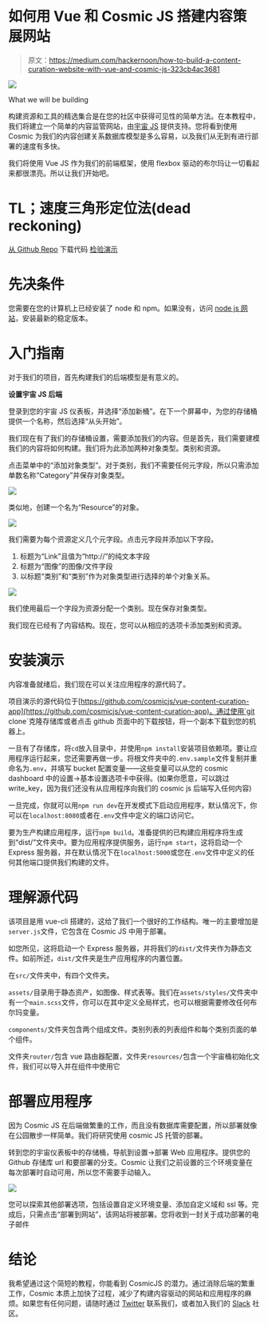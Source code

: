 # 如何用 Vue 和 Cosmic JS 搭建内容策展网站

> 原文：<https://medium.com/hackernoon/how-to-build-a-content-curation-website-with-vue-and-cosmic-js-323cb4ac3681>

![](img/2af8978527aabc86f603b24f2d65ea9e.png)

What we will be building

构建资源和工具的精选集合是在您的社区中获得可见性的简单方法。在本教程中，我们将建立一个简单的内容监管网站，由[宇宙 JS](https://cosmicjs.com/) 提供支持。您将看到使用 Cosmic 为我们的内容创建关系数据库模型是多么容易，以及我们从无到有进行部署的速度有多快。

我们将使用 Vue JS 作为我们的前端框架，使用 flexbox 驱动的布尔玛让一切看起来都很漂亮。所以让我们开始吧。

# TL；速度三角形定位法(dead reckoning)

[从 Github Repo](https://github.com/cosmicjs/vue-content-curation-app) 下载代码
[检验演示](https://cosmicjs.com/apps/content-curation-website)

# 先决条件

您需要在您的计算机上已经安装了 node 和 npm。如果没有，访问 [node js 网站](https://nodejs.org/en/)，安装最新的稳定版本。

# 入门指南

对于我们的项目，首先构建我们的后端模型是有意义的。

**设置宇宙 JS 后端**

登录到您的宇宙 JS 仪表板，并选择“添加新桶”。在下一个屏幕中，为您的存储桶提供一个名称，然后选择“从头开始”。

我们现在有了我们的存储桶设置，需要添加我们的内容。但是首先，我们需要建模我们的内容将如何构建。我们将为此添加两种对象类型。类别和资源。

点击菜单中的“添加对象类型”。对于类别，我们不需要任何元字段，所以只需添加单数名称“Category”并保存对象类型。

![](img/f39c1b0fe0c56c5faba4d8ba0e5b8c3f.png)

类似地，创建一个名为“Resource”的对象。

![](img/a0142e0454a935b61d598028528a6ee6.png)

我们需要为每个资源定义几个元字段。点击元字段并添加以下字段。

1.  标题为“Link”且值为“http://”的纯文本字段
2.  标题为“图像”的图像/文件字段
3.  以标题“类别”和“类别”作为对象类型进行选择的单个对象关系。

![](img/14aa7dc9241a8f971bd038412cf4d19f.png)

我们使用最后一个字段为资源分配一个类别。现在保存对象类型。

我们现在已经有了内容结构。现在，您可以从相应的选项卡添加类别和资源。

# 安装演示

内容准备就绪后，我们现在可以关注应用程序的源代码了。

项目演示的源代码位于[https://github.com/cosmicjs/vue-content-curation-app](https://github.com/cosmicjs/vue-content-curation-app)。通过使用`git clone`克隆存储库或者点击 github 页面中的下载按钮，将一个副本下载到您的机器上。

一旦有了存储库，将`cd`放入目录中，并使用`npm install`安装项目依赖项。要让应用程序运行起来，您还需要再做一步。将根文件夹中的`.env.sample`文件复制并重命名为`.env`，并填写 bucket 配置变量——这些变量可以从您的 cosmic dashboard 中的设置→基本设置选项卡中获得。(如果你愿意，可以跳过 write_key，因为我们还没有从应用程序向我们的 cosmic js 后端写入任何内容)

一旦完成，你就可以用`npm run dev`在开发模式下启动应用程序，默认情况下，你可以在`localhost:8080`或者在`.env`文件中定义的端口访问它。

要为生产构建应用程序，运行`npm build`。准备提供的已构建应用程序将生成到“dist/”文件夹中。要为应用程序提供服务，运行`npm start`，这将启动一个 Express 服务器，并在默认情况下在`localhost:5000`或您在`.env`文件中定义的任何其他端口提供我们构建的文件。

# 理解源代码

该项目是用 vue-cli 搭建的，这给了我们一个很好的工作结构。唯一的主要增加是`server.js`文件，它包含在 Cosmic JS 中用于部署。

如您所见，这将启动一个 Express 服务器，并将我们的`dist/`文件夹作为静态文件。如前所述，`dist/`文件夹是生产应用程序的内置位置。

在`src/`文件夹中，有四个文件夹。

`assets/`目录用于静态资产，如图像、样式表等。我们在`assets/styles/`文件夹中有一个`main.scss`文件，你可以在其中定义全局样式，也可以根据需要修改任何布尔玛变量。

`components/`文件夹包含两个组成文件。类别列表的列表组件和每个类别页面的单个组件。

文件夹`router/`包含 vue 路由器配置，文件夹`resources/`包含一个宇宙桶初始化文件，我们可以导入并在组件中使用它

# 部署应用程序

因为 Cosmic JS 在后端做繁重的工作，而且没有数据库需要配置，所以部署就像在公园散步一样简单。我们将研究使用 cosmic JS 托管的部署。

转到您的宇宙仪表板中的存储桶，导航到设置→部署 Web 应用程序。提供您的 Github 存储库 url 和要部署的分支。Cosmic 让我们之前设置的三个环境变量在每次部署时自动可用，所以您不需要手动输入。

![](img/00d2309b28bef0f2d58a743edbb086d0.png)

您可以探索其他部署选项，包括设置自定义环境变量、添加自定义域和 ssl 等。完成后，只需点击“部署到网站”，该网站将被部署。您将收到一封关于成功部署的电子邮件

# 结论

我希望通过这个简短的教程，你能看到 CosmicJS 的潜力。通过消除后端的繁重工作，Cosmic 本质上加快了过程，减少了构建内容驱动的网站和应用程序的麻烦。如果您有任何问题，请随时通过 [Twitter](https://twitter.com/cosmic_js) 联系我们，或者加入我们的 [Slack](https://cosmicjs.com/community) 社区。